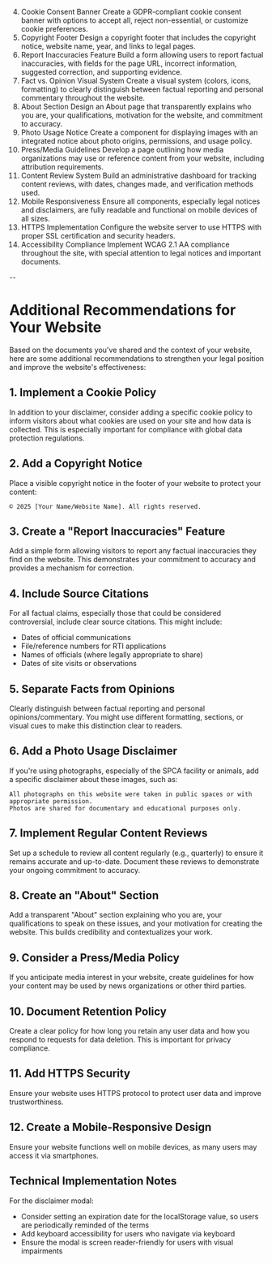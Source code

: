4. Cookie Consent Banner
Create a GDPR-compliant cookie consent banner with options to accept all, reject non-essential, or customize cookie preferences.
5. Copyright Footer
Design a copyright footer that includes the copyright notice, website name, year, and links to legal pages.
6. Report Inaccuracies Feature
Build a form allowing users to report factual inaccuracies, with fields for the page URL, incorrect information, suggested correction, and supporting evidence.
7. Fact vs. Opinion Visual System
Create a visual system (colors, icons, formatting) to clearly distinguish between factual reporting and personal commentary throughout the website.
8. About Section
Design an About page that transparently explains who you are, your qualifications, motivation for the website, and commitment to accuracy.
9. Photo Usage Notice
Create a component for displaying images with an integrated notice about photo origins, permissions, and usage policy.
10. Press/Media Guidelines
Develop a page outlining how media organizations may use or reference content from your website, including attribution requirements.
11. Content Review System
Build an administrative dashboard for tracking content reviews, with dates, changes made, and verification methods used.
12. Mobile Responsiveness
Ensure all components, especially legal notices and disclaimers, are fully readable and functional on mobile devices of all sizes.
13. HTTPS Implementation
Configure the website server to use HTTPS with proper SSL certification and security headers.
14. Accessibility Compliance
Implement WCAG 2.1 AA compliance throughout the site, with special attention to legal notices and important documents.

--

# Additional Recommendations for Your Website

Based on the documents you've shared and the context of your website, here are some additional recommendations to strengthen your legal position and improve the website's effectiveness:

## 1. Implement a Cookie Policy

In addition to your disclaimer, consider adding a specific cookie policy to inform visitors about what cookies are used on your site and how data is collected. This is especially important for compliance with global data protection regulations.

## 2. Add a Copyright Notice

Place a visible copyright notice in the footer of your website to protect your content:
```
© 2025 [Your Name/Website Name]. All rights reserved.
```

## 3. Create a "Report Inaccuracies" Feature

Add a simple form allowing visitors to report any factual inaccuracies they find on the website. This demonstrates your commitment to accuracy and provides a mechanism for correction.

## 4. Include Source Citations

For all factual claims, especially those that could be considered controversial, include clear source citations. This might include:
- Dates of official communications
- File/reference numbers for RTI applications
- Names of officials (where legally appropriate to share)
- Dates of site visits or observations

## 5. Separate Facts from Opinions

Clearly distinguish between factual reporting and personal opinions/commentary. You might use different formatting, sections, or visual cues to make this distinction clear to readers.

## 6. Add a Photo Usage Disclaimer

If you're using photographs, especially of the SPCA facility or animals, add a specific disclaimer about these images, such as:
```
All photographs on this website were taken in public spaces or with appropriate permission. 
Photos are shared for documentary and educational purposes only.
```

## 7. Implement Regular Content Reviews

Set up a schedule to review all content regularly (e.g., quarterly) to ensure it remains accurate and up-to-date. Document these reviews to demonstrate your ongoing commitment to accuracy.

## 8. Create an "About" Section

Add a transparent "About" section explaining who you are, your qualifications to speak on these issues, and your motivation for creating the website. This builds credibility and contextualizes your work.

## 9. Consider a Press/Media Policy

If you anticipate media interest in your website, create guidelines for how your content may be used by news organizations or other third parties.

## 10. Document Retention Policy

Create a clear policy for how long you retain any user data and how you respond to requests for data deletion. This is important for privacy compliance.

## 11. Add HTTPS Security

Ensure your website uses HTTPS protocol to protect user data and improve trustworthiness.

## 12. Create a Mobile-Responsive Design

Ensure your website functions well on mobile devices, as many users may access it via smartphones.

## Technical Implementation Notes

For the disclaimer modal:
- Consider setting an expiration date for the localStorage value, so users are periodically reminded of the terms
- Add keyboard accessibility for users who navigate via keyboard
- Ensure the modal is screen reader-friendly for users with visual impairments